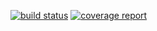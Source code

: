 [![build status](https://gitlab.com/florianbrinkmann/photographia/badges/staging/build.svg)](https://gitlab.com/florianbrinkmann/photographia/commits/staging) [![coverage report](https://gitlab.com/florianbrinkmann/photographia/badges/staging/coverage.svg)](https://gitlab.com/florianbrinkmann/photographia/commits/staging)
